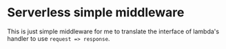 # Serverless simple middleware

This is just simple middleware for me to translate the interface of lambda's handler to use `request => response`.
